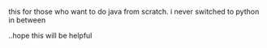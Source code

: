  this for those who want to do java from scratch. 
i  never switched to python in between

 ..hope this will be helpful
